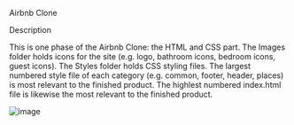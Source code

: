 Airbnb Clone


Description

This is one phase of the Airbnb Clone: the HTML and CSS part. The Images folder holds icons for the site (e.g. logo, bathroom icons, bedroom icons, guest icons). The Styles folder holds CSS styling files. The largest numbered style file of each category (e.g. common, footer, header, places) is most relevant to the finished product. The highlest numbered index.html file is likewise the most relevant to the finished product.


![image](https://user-images.githubusercontent.com/106748705/205449942-d7eb0c6e-b023-44f4-b687-97dad90ed807.png)

